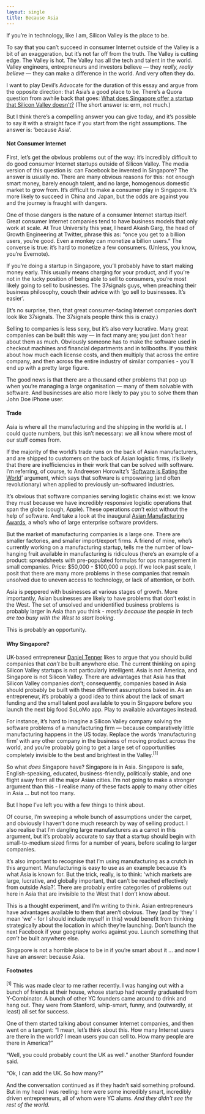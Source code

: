 ```yaml
---
layout: single
title: Because Asia
---
```


<p>If you&rsquo;re in technology, like I am, Silicon Valley is the place to be.</p>

<p>To say that you can&rsquo;t succeed in consumer Internet outside of the Valley is a bit of an exaggeration, but it&rsquo;s not far off from the truth. The Valley is cutting edge. The Valley is hot. The Valley has all the tech and talent in the world. Valley engineers, entrepreneurs and investors believe &mdash; they <em>really, really believe</em> &mdash; they can make a difference in the world. And very often they do.</p>

<p>I want to play Devil&rsquo;s Advocate for the duration of this essay and argue from the opposite direction: that Asia&rsquo;s a good place to be. There&rsquo;s a Quora question from awhile back that goes: <a href="http://www.quora.com/Singapore/What-does-Singapore-offer-a-startup-that-Silicon-Valley-doesnt">What does Singapore offer a startup that Silicon Valley doesn&rsquo;t?</a> (The short answer is: erm, not much.)</p>

<p>But I think there&rsquo;s a compelling answer you can give today, and it&rsquo;s possible to say it with a straight face if you start from the right assumptions. The answer is: &lsquo;because Asia&rsquo;.</p>

<h4>Not Consumer Internet</h4>

<p>First, let&rsquo;s get the obvious problems out of the way: it&rsquo;s incredibly difficult to do good consumer Internet startups outside of Silicon Valley. The media version of this question is: can Facebook be invented in Singapore? The answer is usually no. There are many obvious reasons for this: not enough smart money, barely enough talent, and no large, homogenous domestic market to grow from. It&rsquo;s difficult to make a consumer play in Singapore. It&rsquo;s more likely to succeed in China and Japan, but the odds are against you and the journey is fraught with dangers.</p>

<p>One of those dangers is the nature of a consumer Internet startup itself. Great consumer Internet companies tend to have business models that only work at scale. At True University this year, I heard Akash Garg, the head of Growth Engineering at Twitter, phrase this as: &ldquo;once you get to a billion users, you&rsquo;re good. Even a monkey can monetize a billion users.&rdquo; The converse is true: it&rsquo;s hard to monetize a few consumers. (Unless, you know, you&rsquo;re Evernote).</p>

<p>If you&rsquo;re doing a startup in Singapore, you&rsquo;ll probably have to start making money early. This usually means charging for your product, and if you&rsquo;re not in the lucky position of being able to sell to consumers, you&rsquo;re most likely going to sell to businesses. The 37signals guys, when preaching their business philosophy, couch their advice with &lsquo;go sell to businesses. It&rsquo;s easier&rsquo;.</p>

<p>(It&rsquo;s no surprise, then, that great consumer-facing Internet companies don&rsquo;t look like 37signals. The 37signals people think this is crazy.)</p>

<p>Selling to companies is less sexy, but it&rsquo;s also very lucrative. Many great companies can be built this way &mdash; in fact many are; you just don&rsquo;t hear about them as much. Obviously someone has to make the software used in checkout machines and financial departments and in tollbooths. If you think about how much each license costs, and then multiply that across the entire company, and then across the entire industry of similar companies - you&rsquo;ll end up with a pretty large figure.</p>

<p>The good news is that there are a thousand other problems that pop up when you&rsquo;re managing a large organisation &mdash; many of them solvable with software. And businesses are also more likely to pay you to solve them than John Doe iPhone user.</p>

<h4>Trade</h4>
<p>Asia is where all the manufacturing and the shipping in the world is at. I could quote numbers, but this isn&rsquo;t necessary: we all know where most of our stuff comes from.</p>

<p>If the majority of the world&rsquo;s trade runs on the back of Asian manufacturers, and are shipped to customers on the back of Asian logistic firms, it&rsquo;s likely that there are inefficiencies in their work that can be solved with software. I&rsquo;m referring, of course, to Andreesen Horowitz&rsquo;s &lsquo;<a href="http://online.wsj.com/article/SB10001424053111903480904576512250915629460.html">Software is Eating the World</a>&rsquo; argument, which says that software is empowering (and often revolutionary) when applied to previously un-softwared industries.</p>

<p>It&rsquo;s obvious that software companies serving logistic chains exist: we know they must because we have incredibly responsive logistic operations that span the globe (cough, Apple). These operations <em>can&rsquo;t</em> exist without the help of software. And take a look at the inaugural <a href="http://awards.manufacturingasia.co/en/winners.asp">Asian Manufacturing Awards</a>, a who&rsquo;s who of large enterprise software providers.</p>

<p>But the market of manufacturing companies is a large one. There are smaller factories, and smaller import/export firms. A friend of mine, who&rsquo;s currently working on a manufacturing startup, tells me the number of low-hanging fruit available in manufacturing is ridiculous (here&rsquo;s an example of a product: spreadsheets with pre-populated formulas for ops management in small companies. Price: $50,000 - $100,000 a pop). If we look past scale, I posit that there are many more problems in these companies that remain unsolved due to uneven access to technology, or lack of attention, or both.</p>

<p>Asia is peppered with businesses at various stages of growth. More importantly, Asian businesses are likely to have problems that don&rsquo;t exist in the West. The set of unsolved and unidentified business problems is probably larger in Asia than you think - <em>mostly because the people in tech are too busy with the West to start looking</em>.</p>

<p>This is probably an opportunity.</p>

<h4>Why Singapore?</h4>
<p>UK-based entrepreneur <a href="http://danieltenner.com/">Daniel Tenner</a> likes to argue that you should build companies that <em>can&rsquo;t</em> be built anywhere else. The current thinking on aping Silicon Valley startups is not particularly intelligent. Asia is not America, and Singapore is not Silicon Valley. There are advantages that Asia has that Silicon Valley companies don&rsquo;t; consequently, companies based in Asia should probably be built with these different assumptions baked in. As an entrepreneur, it&rsquo;s probably a good idea to think about the lack of smart funding and the small talent pool available to you in Singapore before you launch the next big food SoLoMo app. Play to available advantages instead.</p>

<p>For instance, it&rsquo;s hard to imagine a Silicon Valley company solving the software problems of a manufacturing firm &mdash; because comparatively little manufacturing happens in the US today. Replace the words &lsquo;manufacturing firm&rsquo; with any other company in the business of moving product across the world, and you&rsquo;re probably going to get a large set of opportunities completely invisible to the best and brightest in the Valley.<sup>[1]</sup></p>

<p>So what <em>does</em> Singapore have? Singapore is in Asia. Singapore is safe, English-speaking, educated, business-friendly, politically stable, and one flight away from all the major Asian cities. I&rsquo;m not going to make a stronger argument than this - I realise many of these facts apply to many other cities in Asia &hellip; but not too many.</p>

<p>But I hope I&rsquo;ve left you with a few things to think about.</p>

<p>Of course, I&rsquo;m sweeping a whole bunch of assumptions under the carpet, and obviously I haven&rsquo;t done much research by way of selling product. I also realise that I&rsquo;m dangling large manufacturers as a carrot in this argument, but it&rsquo;s probably accurate to say that a startup should begin with small-to-medium sized firms for a number of years, before scaling to larger companies.</p>

<p>It&rsquo;s also important to recognise that I&rsquo;m using manufacturing as a crutch in this argument. Manufacturing is easy to use as an example because it&rsquo;s what Asia is known for. But the trick, really, is to think: &lsquo;which markets are large, lucrative, and globally important, that can&rsquo;t be reached effectively from outside Asia?&rsquo;. There are probably entire categories of problems out here in Asia that are invisible to the West that I don&rsquo;t know about.</p>

<p>This is a thought experiment, and I&rsquo;m writing to think. Asian entrepreneurs have advantages available to them that aren&rsquo;t obvious. They (and by &lsquo;they&rsquo; I mean &lsquo;we&rsquo; - for I should include myself in this) would benefit from thinking strategically about the location in which they&rsquo;re launching. Don&rsquo;t launch the next Facebook if your geography works against you. Launch something that <em>can&rsquo;t</em> be built anywhere else.</p>

<p>Singapore is not a horrible place to be in if you&rsquo;re smart about it &hellip; and now I have an answer: because Asia.</p>

<h4>Footnotes</h4>
<p><sup>[1]</sup> This was made clear to me rather recently. I was hanging out with a bunch of friends at their house, whose startup had recently graduated from Y-Combinator. A bunch of other YC founders came around to drink and hang out. They were from Stanford, whip-smart, funny, and (outwardly, at least) all set for success.</p>

<p>One of them started talking about consumer Internet companies, and then went on a tangent: &ldquo;I mean, let&rsquo;s think about this. How many Internet users are there in the world? I mean users you can sell to. How many people are there in America?&rdquo;</p>

<p>&ldquo;Well, you could probably count the UK as well.&rdquo; another Stanford founder said.</p>

<p>&ldquo;Ok, I can add the UK. So how many?&rdquo;</p>

<p>And the conversation continued as if they hadn&rsquo;t said something profound. But in my head I was reeling: here were some incredibly smart, incredibly driven entrepreneurs, all of whom were YC alums. <em>And they didn&rsquo;t see the rest of the world.</em></p>
